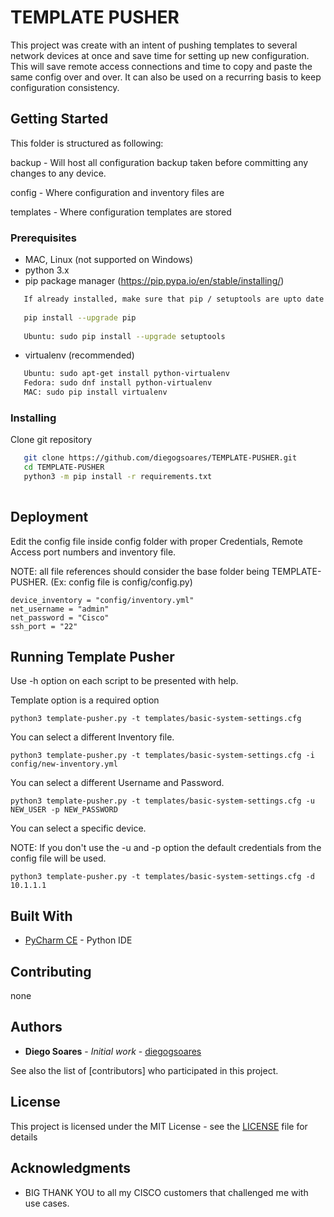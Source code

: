 # TEMPLATE PUSHER

This project was create with an intent of pushing templates to several network devices at once and save time for setting up new configuration.
This will save remote access connections and time to copy and paste the same config over and over. It can also be used on a recurring basis to keep configuration consistency.

## Getting Started

This folder is structured as following:

backup - Will host all configuration backup taken before committing any changes to any device.

config - Where configuration and inventory files are

templates - Where configuration templates are stored



### Prerequisites

   - MAC, Linux (not supported on Windows)
   - python 3.x
   - pip package manager (https://pip.pypa.io/en/stable/installing/)
```bash
   If already installed, make sure that pip / setuptools are upto date (commands may vary)
   
   pip install --upgrade pip
   
   Ubuntu: sudo pip install --upgrade setuptools
```
   - virtualenv (recommended)
```bash
   Ubuntu: sudo apt-get install python-virtualenv
   Fedora: sudo dnf install python-virtualenv
   MAC: sudo pip install virtualenv
```

### Installing

Clone git repository
```bash
   git clone https://github.com/diegogsoares/TEMPLATE-PUSHER.git
   cd TEMPLATE-PUSHER
   python3 -m pip install -r requirements.txt 
   
```

## Deployment

Edit the config file inside config folder with proper Credentials, Remote Access port numbers and inventory file.

NOTE: all file references should consider the base folder being TEMPLATE-PUSHER. (Ex: config file is config/config.py)
```
device_inventory = "config/inventory.yml"
net_username = "admin"
net_password = "Cisco"
ssh_port = "22"
```

## Running Template Pusher

Use -h option on each script to be presented with help.

Template option is a required option
```
python3 template-pusher.py -t templates/basic-system-settings.cfg
```
You can select a different Inventory file.
```
python3 template-pusher.py -t templates/basic-system-settings.cfg -i config/new-inventory.yml
```
You can select a different Username and Password.
```
python3 template-pusher.py -t templates/basic-system-settings.cfg -u NEW_USER -p NEW_PASSWORD
```
You can select a specific device.

NOTE: If you don't use the -u and -p option the default credentials from the config file will be used.
```
python3 template-pusher.py -t templates/basic-system-settings.cfg -d 10.1.1.1
```

## Built With

* [PyCharm CE](https://www.jetbrains.com/pycharm/) - Python IDE

## Contributing

none

## Authors

* **Diego Soares** - *Initial work* - [diegogsoares](https://github.com/diegogsoares)

See also the list of [contributors] who participated in this project.

## License

This project is licensed under the MIT License - see the [LICENSE](LICENSE) file for details

## Acknowledgments

* BIG THANK YOU to all my CISCO customers that challenged me with use cases.

